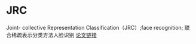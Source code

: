 # JRC
Joint- collective Representation Classification（JRC）;face recognition; 联合稀疏表示分类方法人脸识别
[论文链接](http://xueshu.baidu.com/s?wd=paperuri%3A%28418887227f1d9dc44b0a435a7a517a3c%29&filter=sc_long_sign&sc_ks_para=q%3D%E9%9B%86%E4%BD%93%E8%A1%A8%E7%A4%BA%E5%88%86%E7%B1%BB%E6%96%B9%E6%B3%95%E5%8F%8A%E5%9C%A8%E4%BA%BA%E8%84%B8%E8%AF%86%E5%88%AB%E4%B8%AD%E7%9A%84%E5%BA%94%E7%94%A8&sc_us=5398982507388992595&tn=SE_baiduxueshu_c1gjeupa&ie=utf-8)
